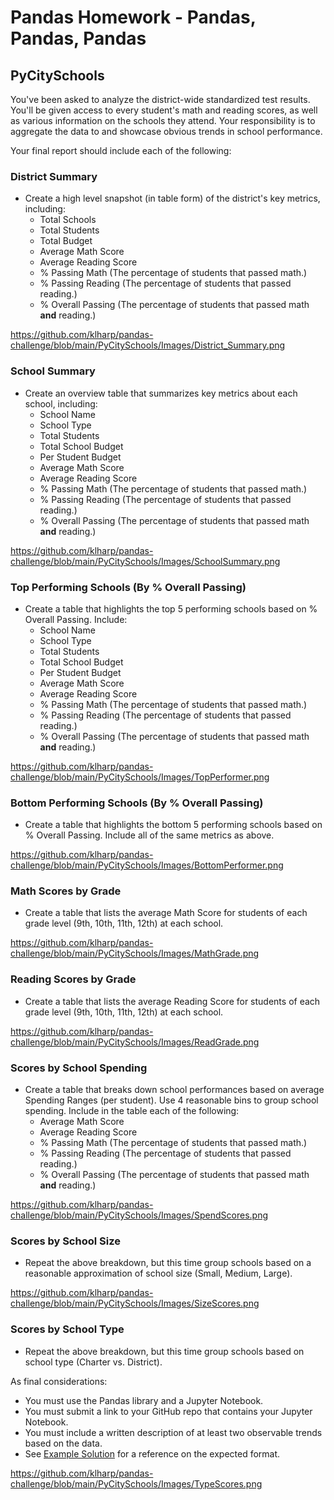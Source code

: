 # Pandas Homework - Pandas, Pandas, Pandas


## PyCitySchools


You've been asked to analyze the district-wide standardized test results. You'll be given access to every student's math and reading scores, as well as various information on the schools they attend. Your responsibility is to aggregate the data to and showcase obvious trends in school performance.

Your final report should include each of the following:

### District Summary

* Create a high level snapshot (in table form) of the district's key metrics, including:
  * Total Schools
  * Total Students
  * Total Budget
  * Average Math Score
  * Average Reading Score
  * % Passing Math (The percentage of students that passed math.)
  * % Passing Reading (The percentage of students that passed reading.)
  * % Overall Passing (The percentage of students that passed math **and** reading.)
  
https://github.com/klharp/pandas-challenge/blob/main/PyCitySchools/Images/District_Summary.png

### School Summary

* Create an overview table that summarizes key metrics about each school, including:
  * School Name
  * School Type
  * Total Students
  * Total School Budget
  * Per Student Budget
  * Average Math Score
  * Average Reading Score
  * % Passing Math (The percentage of students that passed math.)
  * % Passing Reading (The percentage of students that passed reading.)
  * % Overall Passing (The percentage of students that passed math **and** reading.)
  
https://github.com/klharp/pandas-challenge/blob/main/PyCitySchools/Images/SchoolSummary.png

### Top Performing Schools (By % Overall Passing)

* Create a table that highlights the top 5 performing schools based on % Overall Passing. Include:
  * School Name
  * School Type
  * Total Students
  * Total School Budget
  * Per Student Budget
  * Average Math Score
  * Average Reading Score
  * % Passing Math (The percentage of students that passed math.)
  * % Passing Reading (The percentage of students that passed reading.)
  * % Overall Passing (The percentage of students that passed math **and** reading.)

https://github.com/klharp/pandas-challenge/blob/main/PyCitySchools/Images/TopPerformer.png

### Bottom Performing Schools (By % Overall Passing)

* Create a table that highlights the bottom 5 performing schools based on % Overall Passing. Include all of the same metrics as above.

https://github.com/klharp/pandas-challenge/blob/main/PyCitySchools/Images/BottomPerformer.png

### Math Scores by Grade

* Create a table that lists the average Math Score for students of each grade level (9th, 10th, 11th, 12th) at each school.

https://github.com/klharp/pandas-challenge/blob/main/PyCitySchools/Images/MathGrade.png

### Reading Scores by Grade

* Create a table that lists the average Reading Score for students of each grade level (9th, 10th, 11th, 12th) at each school.

https://github.com/klharp/pandas-challenge/blob/main/PyCitySchools/Images/ReadGrade.png

### Scores by School Spending

* Create a table that breaks down school performances based on average Spending Ranges (per student). Use 4 reasonable bins to group school spending. Include in the table each of the following:
  * Average Math Score
  * Average Reading Score
  * % Passing Math (The percentage of students that passed math.)
  * % Passing Reading (The percentage of students that passed reading.)
  * % Overall Passing (The percentage of students that passed math **and** reading.)
  
https://github.com/klharp/pandas-challenge/blob/main/PyCitySchools/Images/SpendScores.png
  
### Scores by School Size

* Repeat the above breakdown, but this time group schools based on a reasonable approximation of school size (Small, Medium, Large).

https://github.com/klharp/pandas-challenge/blob/main/PyCitySchools/Images/SizeScores.png

### Scores by School Type

* Repeat the above breakdown, but this time group schools based on school type (Charter vs. District).

As final considerations:

* You must use the Pandas library and a Jupyter Notebook.
* You must submit a link to your GitHub repo that contains your Jupyter Notebook.
* You must include a written description of at least two observable trends based on the data.
* See [Example Solution](PyCitySchools/PyCitySchools_starter.ipynb) for a reference on the expected format.

https://github.com/klharp/pandas-challenge/blob/main/PyCitySchools/Images/TypeScores.png

